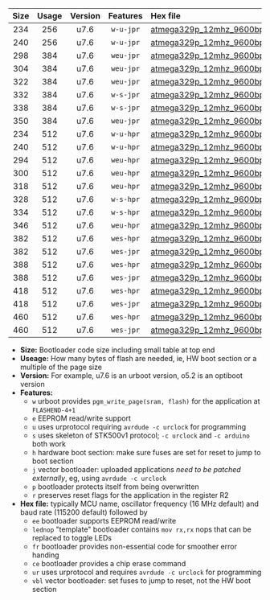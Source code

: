 |Size|Usage|Version|Features|Hex file|
|:-:|:-:|:-:|:-:|:--|
|234|256|u7.6|`w-u-jpr`|[atmega329p_12mhz_9600bps_ur_vbl.hex](https://raw.githubusercontent.com/stefanrueger/urboot/main/atmega329p_12mhz_9600bps_ur_vbl.hex)|
|240|256|u7.6|`w-u-jpr`|[atmega329p_12mhz_9600bps_lednop_ur_vbl.hex](https://raw.githubusercontent.com/stefanrueger/urboot/main/atmega329p_12mhz_9600bps_lednop_ur_vbl.hex)|
|298|384|u7.6|`weu-jpr`|[atmega329p_12mhz_9600bps_ee_ur_vbl.hex](https://raw.githubusercontent.com/stefanrueger/urboot/main/atmega329p_12mhz_9600bps_ee_ur_vbl.hex)|
|304|384|u7.6|`weu-jpr`|[atmega329p_12mhz_9600bps_ee_lednop_ur_vbl.hex](https://raw.githubusercontent.com/stefanrueger/urboot/main/atmega329p_12mhz_9600bps_ee_lednop_ur_vbl.hex)|
|322|384|u7.6|`weu-jpr`|[atmega329p_12mhz_9600bps_ee_lednop_fr_ur_vbl.hex](https://raw.githubusercontent.com/stefanrueger/urboot/main/atmega329p_12mhz_9600bps_ee_lednop_fr_ur_vbl.hex)|
|332|384|u7.6|`w-s-jpr`|[atmega329p_12mhz_9600bps_vbl.hex](https://raw.githubusercontent.com/stefanrueger/urboot/main/atmega329p_12mhz_9600bps_vbl.hex)|
|338|384|u7.6|`w-s-jpr`|[atmega329p_12mhz_9600bps_lednop_vbl.hex](https://raw.githubusercontent.com/stefanrueger/urboot/main/atmega329p_12mhz_9600bps_lednop_vbl.hex)|
|350|384|u7.6|`weu-jpr`|[atmega329p_12mhz_9600bps_ee_lednop_fr_ce_ur_vbl.hex](https://raw.githubusercontent.com/stefanrueger/urboot/main/atmega329p_12mhz_9600bps_ee_lednop_fr_ce_ur_vbl.hex)|
|234|512|u7.6|`w-u-hpr`|[atmega329p_12mhz_9600bps_ur.hex](https://raw.githubusercontent.com/stefanrueger/urboot/main/atmega329p_12mhz_9600bps_ur.hex)|
|240|512|u7.6|`w-u-hpr`|[atmega329p_12mhz_9600bps_lednop_ur.hex](https://raw.githubusercontent.com/stefanrueger/urboot/main/atmega329p_12mhz_9600bps_lednop_ur.hex)|
|294|512|u7.6|`weu-hpr`|[atmega329p_12mhz_9600bps_ee_ur.hex](https://raw.githubusercontent.com/stefanrueger/urboot/main/atmega329p_12mhz_9600bps_ee_ur.hex)|
|300|512|u7.6|`weu-hpr`|[atmega329p_12mhz_9600bps_ee_lednop_ur.hex](https://raw.githubusercontent.com/stefanrueger/urboot/main/atmega329p_12mhz_9600bps_ee_lednop_ur.hex)|
|318|512|u7.6|`weu-hpr`|[atmega329p_12mhz_9600bps_ee_lednop_fr_ur.hex](https://raw.githubusercontent.com/stefanrueger/urboot/main/atmega329p_12mhz_9600bps_ee_lednop_fr_ur.hex)|
|328|512|u7.6|`w-s-hpr`|[atmega329p_12mhz_9600bps.hex](https://raw.githubusercontent.com/stefanrueger/urboot/main/atmega329p_12mhz_9600bps.hex)|
|334|512|u7.6|`w-s-hpr`|[atmega329p_12mhz_9600bps_lednop.hex](https://raw.githubusercontent.com/stefanrueger/urboot/main/atmega329p_12mhz_9600bps_lednop.hex)|
|346|512|u7.6|`weu-hpr`|[atmega329p_12mhz_9600bps_ee_lednop_fr_ce_ur.hex](https://raw.githubusercontent.com/stefanrueger/urboot/main/atmega329p_12mhz_9600bps_ee_lednop_fr_ce_ur.hex)|
|382|512|u7.6|`wes-hpr`|[atmega329p_12mhz_9600bps_ee.hex](https://raw.githubusercontent.com/stefanrueger/urboot/main/atmega329p_12mhz_9600bps_ee.hex)|
|382|512|u7.6|`wes-jpr`|[atmega329p_12mhz_9600bps_ee_vbl.hex](https://raw.githubusercontent.com/stefanrueger/urboot/main/atmega329p_12mhz_9600bps_ee_vbl.hex)|
|388|512|u7.6|`wes-hpr`|[atmega329p_12mhz_9600bps_ee_lednop.hex](https://raw.githubusercontent.com/stefanrueger/urboot/main/atmega329p_12mhz_9600bps_ee_lednop.hex)|
|388|512|u7.6|`wes-jpr`|[atmega329p_12mhz_9600bps_ee_lednop_vbl.hex](https://raw.githubusercontent.com/stefanrueger/urboot/main/atmega329p_12mhz_9600bps_ee_lednop_vbl.hex)|
|418|512|u7.6|`wes-hpr`|[atmega329p_12mhz_9600bps_ee_lednop_fr.hex](https://raw.githubusercontent.com/stefanrueger/urboot/main/atmega329p_12mhz_9600bps_ee_lednop_fr.hex)|
|418|512|u7.6|`wes-jpr`|[atmega329p_12mhz_9600bps_ee_lednop_fr_vbl.hex](https://raw.githubusercontent.com/stefanrueger/urboot/main/atmega329p_12mhz_9600bps_ee_lednop_fr_vbl.hex)|
|460|512|u7.6|`wes-hpr`|[atmega329p_12mhz_9600bps_ee_lednop_fr_ce.hex](https://raw.githubusercontent.com/stefanrueger/urboot/main/atmega329p_12mhz_9600bps_ee_lednop_fr_ce.hex)|
|460|512|u7.6|`wes-jpr`|[atmega329p_12mhz_9600bps_ee_lednop_fr_ce_vbl.hex](https://raw.githubusercontent.com/stefanrueger/urboot/main/atmega329p_12mhz_9600bps_ee_lednop_fr_ce_vbl.hex)|

- **Size:** Bootloader code size including small table at top end
- **Useage:** How many bytes of flash are needed, ie, HW boot section or a multiple of the page size
- **Version:** For example, u7.6 is an urboot version, o5.2 is an optiboot version
- **Features:**
  + `w` urboot provides `pgm_write_page(sram, flash)` for the application at `FLASHEND-4+1`
  + `e` EEPROM read/write support
  + `u` uses urprotocol requiring `avrdude -c urclock` for programming
  + `s` uses skeleton of STK500v1 protocol; `-c urclock` and `-c arduino` both work
  + `h` hardware boot section: make sure fuses are set for reset to jump to boot section
  + `j` vector bootloader: uploaded applications *need to be patched externally*, eg, using `avrdude -c urclock`
  + `p` bootloader protects itself from being overwritten
  + `r` preserves reset flags for the application in the register R2
- **Hex file:** typically MCU name, oscillator frequency (16 MHz default) and baud rate (115200 default) followed by
  + `ee` bootloader supports EEPROM read/write
  + `lednop` "template" bootloader contains `mov rx,rx` nops that can be replaced to toggle LEDs
  + `fr` bootloader provides non-essential code for smoother error handing
  + `ce` bootloader provides a chip erase command
  + `ur` uses urprotocol and requires `avrdude -c urclock` for programming
  + `vbl` vector bootloader: set fuses to jump to reset, not the HW boot section
